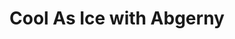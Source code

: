 ---
slug: cool-as-ice-with-abgerny-94
title: Cool As Ice with Abgerny
description: "Cool As Ice with Abgerny is an exciting online game. Play for free directly in your browser!"
icon: /images/new_mods/Cool As Ice with Abgerny.png
url: https://wowtbc.net/sprunkin/coolasice-abgerney/index.html
previewImage: /images/new_mods/Cool As Ice with Abgerny.png
type: new mods

# SEO配置
seo:
  title: "Cool As Ice with Abgerny - Play Free Online Game | Fun Browser Games"
  description: "Cool As Ice with Abgerny - Play this fun online game for free in your browser. No download required!"
  ogImage: "/images/new_mods/Cool As Ice with Abgerny.png"
  keywords: "cool-as-ice-with-abgerny-94, online game, browser game, free game, new mods game, play online"

videoUrls:
  - https://www.youtube.com/embed/example1
  - https://www.youtube.com/embed/example2

whyPlay:
  title: "Why Play Cool As Ice with Abgerny?"
  items:
    - "Immersive Gameplay: Cool As Ice with Abgerny offers an engaging and immersive gaming experience that will keep you entertained for hours"
    - "Challenging Levels: Test your skills with increasingly difficult challenges and obstacles"
    - "Beautiful Graphics: Enjoy stunning visuals and smooth animations that bring the game world to life"
    - "Regular Updates: New content and features are added regularly to keep the game fresh and exciting"
    - "Free to Play: Experience all the fun without spending a penny"
    - "Community Features: Connect with other players, share strategies, and compete for high scores"
    - "Cross-Platform: Play on any device with a web browser, no downloads required"

features:
  title: "Key Features of Cool As Ice with Abgerny"
  image: "/images/new_mods/Cool As Ice with Abgerny.png"
  items:
    - "Intuitive Controls: Easy to learn controls make Cool As Ice with Abgerny accessible for players of all skill levels"
    - "Multiple Game Modes: Enjoy various gameplay options that provide different challenges and experiences"
    - "Character Customization: Personalize your gaming experience with unique characters and items"
    - "Achievement System: Complete special tasks to earn rewards and recognition"
    - "Leaderboards: Compete with players worldwide and see who can achieve the highest scores"

characteristics:
  title: "Game Characteristics"
  image: "/images/new_mods/Cool As Ice with Abgerny.png"
  items:
    - "Genre: New mods game with elements of strategy and skill"
    - "Difficulty: Suitable for both casual gamers and those seeking a challenge"
    - "Play Time: Quick sessions or extended gameplay, depending on your preference"
    - "Art Style: Vibrant and engaging visuals that enhance the gaming experience"
    - "Sound Design: Immersive audio that complements the gameplay perfectly"

info: "Cool As Ice with Abgerny is an exciting online game that offers players a unique and engaging gaming experience. With its intuitive controls, stunning visuals, and challenging gameplay, Cool As Ice with Abgerny provides hours of entertainment for players of all ages and skill levels. Whether you're looking for a quick gaming session during a break or an extended play session, Cool As Ice with Abgerny delivers an immersive experience that will keep you coming back for more. The game features multiple levels of increasing difficulty, ensuring that players are constantly challenged as they progress. With regular updates adding new content and features, Cool As Ice with Abgerny remains fresh and exciting, providing endless entertainment options for its growing community of players."

howToPlayIntro: "Welcome to Cool As Ice with Abgerny! This guide will walk you through the basics and help you master the game. Whether you're a beginner or looking to improve your skills, these tips and instructions will enhance your gaming experience."

howToPlaySteps:
  - title: "Getting Started"
    description: "Begin your Cool As Ice with Abgerny adventure by familiarizing yourself with the controls. Use your keyboard or mouse to navigate through the game interface. The tutorial will guide you through the basic mechanics and help you understand the objectives."
  - title: "Understanding the Objectives"
    description: "In Cool As Ice with Abgerny, your main goal is to progress through levels by completing specific objectives. Each level presents unique challenges that require different strategies and approaches."
  - title: "Mastering the Controls"
    description: "Practice using the controls to improve your precision and reaction time. Cool As Ice with Abgerny requires quick reflexes and strategic thinking to overcome obstacles and defeat opponents."
  - title: "Utilizing Power-ups"
    description: "Collect power-ups throughout the game to enhance your abilities and overcome difficult challenges. Each power-up offers unique advantages that can be crucial for success."
  - title: "Developing Strategies"
    description: "As you progress in Cool As Ice with Abgerny, develop effective strategies for different scenarios. Analyze patterns, anticipate challenges, and adapt your approach to maximize your performance."

faq:
  title: "Frequently Asked Questions about Cool As Ice with Abgerny"
  items:
    - question: "Is Cool As Ice with Abgerny free to play?"
      answer: "Yes, Cool As Ice with Abgerny is completely free to play directly in your web browser. No downloads or purchases are required to enjoy the full game experience."
    - question: "Can I play Cool As Ice with Abgerny on mobile devices?"
      answer: "Yes, Cool As Ice with Abgerny is optimized for both desktop and mobile play. You can enjoy the game on any device with a web browser and internet connection."
    - question: "Are there any in-game purchases?"
      answer: "While Cool As Ice with Abgerny is free to play, there may be optional in-game purchases available for cosmetic items or additional features that don't affect core gameplay."
    - question: "How often is Cool As Ice with Abgerny updated?"
      answer: "The developers regularly update Cool As Ice with Abgerny with new content, features, and improvements based on player feedback and game performance."
    - question: "Can I play Cool As Ice with Abgerny offline?"
      answer: "Currently, Cool As Ice with Abgerny requires an internet connection to play as it's a browser-based online game."
    - question: "Is Cool As Ice with Abgerny suitable for children?"
      answer: "Yes, Cool As Ice with Abgerny is designed to be family-friendly and suitable for players of all ages."
    - question: "How do I report bugs or issues?"
      answer: "If you encounter any problems while playing Cool As Ice with Abgerny, you can report them through the game's support page or contact the developers directly through their website."
    - question: "Still Have Questions?"
      answer: "If you have additional questions about Cool As Ice with Abgerny that aren't covered in this FAQ, please visit our support center or contact our customer service team for assistance."
---